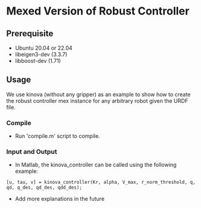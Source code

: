 # Mexed Version of Robust Controller

## Prerequisite
- Ubuntu 20.04 or 22.04
- libeigen3-dev (3.3.7)
- libboost-dev (1.71)

## Usage

We use kinova (without any gripper) as an example to show how to create the robust controller mex instance for any arbitrary robot given the URDF file.

### Compile
 - Run 'compile.m' script to compile.

### Input and Output
 - In Matlab, the kinova_controller can be called using the following example:
```
[u, tau, v] = kinova_controller(Kr, alpha, V_max, r_norm_threshold, q, qd, q_des, qd_des, qdd_des);
```
 - Add more explanations in the future
